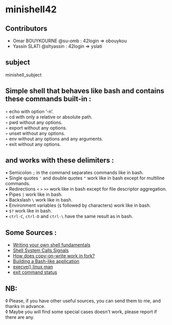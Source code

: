# minishell42
## Contributors

 - Omar BOUYKOURNE	@su-omb 	: 	42login => obouykou
 - Yassin SLATI					@sltyassin 	: 	42login => yslati

## subject

minishell_subject

## Simple shell that behaves like bash and contains these commands built-in :

◦ echo with option ’-n’.  
◦ cd with only a relative or absolute path.  
◦ pwd without any options.  
◦ export without any options.  
◦ unset without any options.  
◦ env without any options and any arguments.  
◦ exit without any options.  

## and works with these delimiters :

• Semicolon `;` in the command separates commands like in bash.  
• Single quotes `'` and double quotes `"` work like in bash except for multiline commands.  
• Redirections `<` `>` `>>` work like in bash except for file descriptor aggregation.  
• Pipes `|` work like in bash.  
• Backslash `\` work like in bash.  
• Environment variables (`$` followed by characters) work like in bash.  
• `$?` work like in bash.  
• `ctrl-C`, `ctrl-D` and `ctrl-\` have the same result as in bash.  

## Some Sources :

 - [Writing your own shell fundamentals](https://www.cs.purdue.edu/homes/grr/SystemsProgrammingBook/Book/Chapter5-WritingYourOwnShell.pdf)
 - [Shell System Calls Signals](https://cdn.discordapp.com/attachments/769898609562746880/776363294013128734/Shells_SystemCalls_Signals.ppt)
 - [How does copy-on-write work in fork?](https://stackoverflow.com/questions/27161412/how-does-copy-on-write-work-in-fork?rq=1)
 - [ Building a Bash-like application](https://medium.com/@ssreehari/building-a-bash-like-application-e17122609be4)
 - [ execve() linux man](https://linux.die.net/man/2/execve)
 - [exit command status](https://www.cyberciti.biz/faq/linux-bash-exit-status-set-exit-statusin-bash/)


## NB:
◊ Please, if you have other useful sources, you can send them to me, and thanks in advance.  
◊ Maybe you will find some special cases doesn't work, please report if there are any.
